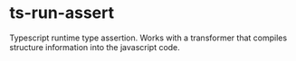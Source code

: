 # ts-run-assert
Typescript runtime type assertion. Works with a transformer that compiles structure information into the javascript code.
